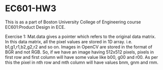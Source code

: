 # EC601-HW3
This is as a part of Boston University College of Engineering course EC601:Product Design in ECE.


Exercise 1:
Mat.data gives a pointer which refers to the original data matrix. In this data matrix, all the pixel values are stored in 1D array. i.e. b1,g1,r1,b2,g2,r2 and so on. Images in OpenCV are stored in the format of BGR and not RGB. So, if we have an image having 512x512 pixels, pixels in first row and first column will have some value like b00, g00 and r00. As per this the pixel in nth row and mth column will have values bnm, gnm and rnm.


















